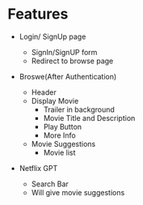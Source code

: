 # Features
 - Login/ SignUp page
    - SignIn/SignUP form
    - Redirect to browse page
 - Broswe(After Authentication)
    - Header
    - Display Movie
        - Trailer in background
        - Movie Title and Description
        - Play Button
        - More Info
    - Movie Suggestions
        - Movie list 

  - Netflix GPT
    - Search Bar
    - Will give movie suggestions
    